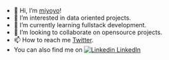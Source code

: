 - 👋 Hi, I’m [miyoyo](https://github.com/rmiyoyo)!
- 👀 I’m interested in data oriented projects.
- 🌱 I’m currently learning fullstack development.
- 💞️ I’m looking to collaborate on opensource projects.
- 📫 How to reach me [Twitter](twitter.com/r_miyoyo).
- You can also find me on [![Linkedin](https://i.stack.imgur.com/gVE0j.png) LinkedIn](https://www.linkedin.com/in/raphael-miyoyo/)

<!---
rmiyoyo/rmiyoyo is a ✨ special ✨ repository because its `README.md` (this file) appears on your GitHub profile.
You can click the Preview link to take a look at your changes.
--->
